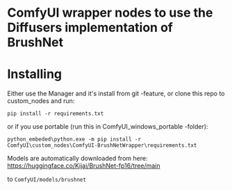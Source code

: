 # ComfyUI wrapper nodes to use the Diffusers implementation of BrushNet



# Installing
Either use the Manager and it's install from git -feature, or clone this repo to custom_nodes and run:

`pip install -r requirements.txt`

or if you use portable (run this in ComfyUI_windows_portable -folder):

`python_embeded\python.exe -m pip install -r ComfyUI\custom_nodes\ComfyUI-BrushNetWrapper\requirements.txt`

Models are automatically downloaded from here: https://huggingface.co/Kijai/BrushNet-fp16/tree/main

to `ComfyUI/models/brushnet`
